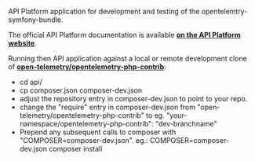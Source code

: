 API Platform application for development and testing of the opentelemtry-symfony-bundle.


The official API Platform documentation is available **[on the API Platform website](https://api-platform.com)**.

Running then API application against a local or remote development clone of **[open-telemetry/opentelemetry-php-contrib](https://github.com/open-telemetry/opentelemetry-php)**:

- cd api/
- cp composer.json composer-dev.json
- adjust the repository entry in composer-dev.json to point to your repo.
- change the "require" entry in composer-dev.json from "open-telemetry/opentelemetry-php-contrib" to eg. "your-namespace/opentelemetry-php-contrib": "dev-branchname"
- Prepend any subsequent calls to composer with "COMPOSER=composer-dev.json". eg.: COMPOSER=composer-dev.json composer install


